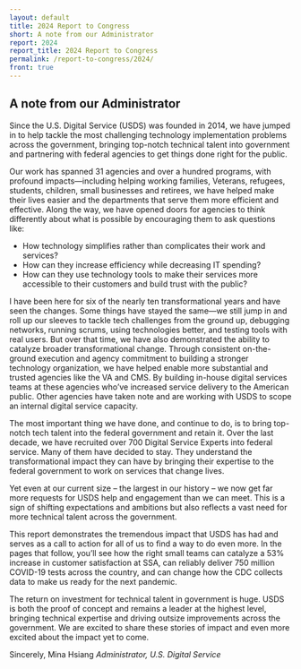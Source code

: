 ```yaml
---
layout: default
title: 2024 Report to Congress
short: A note from our Administrator
report: 2024
report_title: 2024 Report to Congress
permalink: /report-to-congress/2024/
front: true
---
```

## A note from our Administrator 

Since the U.S. Digital Service (USDS) was founded in 2014, we have jumped in to help tackle the most challenging technology implementation problems across the government, bringing top-notch technical talent into government and partnering with federal agencies to get things done right for the public.

Our work has spanned 31 agencies and over a hundred programs, with profound impacts—including helping working families, Veterans, refugees, students, children, small businesses and retirees, we have helped make their lives easier and the departments that serve them more efficient and effective. Along the way, we have opened doors for agencies to think differently about what is possible by encouraging them to ask questions like:

- How technology simplifies rather than complicates their work and services?
- How can they increase efficiency while decreasing IT spending?
- How can they use technology tools to make their services more accessible to their customers and build trust with the public?  

I have been here for six of the nearly ten transformational years and have seen the changes. Some things have stayed the same—we still jump in and roll up our sleeves to tackle tech challenges from the ground up, debugging networks, running scrums, using technologies better, and testing tools with real users. But over that time, we have also demonstrated the ability to catalyze broader transformational change. Through consistent on-the-ground execution and agency commitment to building a stronger technology organization, we have helped enable more substantial and trusted agencies like the VA and CMS. By building in-house digital services teams at these agencies who’ve increased service delivery to the American public. Other agencies have taken note and are working with USDS to scope an internal digital service capacity. 

The most important thing we have done, and continue to do, is to bring top-notch tech talent into the federal government and retain it. Over the last decade, we have recruited over 700 Digital Service Experts into federal service. Many of them have decided to stay. They understand the transformational impact they can have by bringing their expertise to the federal government to work on services that change lives. 

Yet even at our current size – the largest in our history – we now get far more requests for USDS help and engagement than we can meet. This is a sign of shifting expectations and ambitions but also reflects a vast need for more technical talent across the government.

This report demonstrates the tremendous impact that USDS has had and serves as a call to action for all of us to find a way to do even more. In the pages that follow, you’ll see how the right small teams can catalyze a 53% increase in customer satisfaction at SSA, can reliably deliver 750 million COVID-19 tests across the country, and can change how the CDC collects data to make us ready for the next pandemic. 

The return on investment for technical talent in government is huge. USDS is both the proof of concept and remains a leader at the highest level, bringing technical expertise and driving outsize improvements across the government. We are excited to share these stories of impact and even more excited about the impact yet to come.  

Sincerely, 
Mina Hsiang
*Administrator, U.S. Digital Service* 

